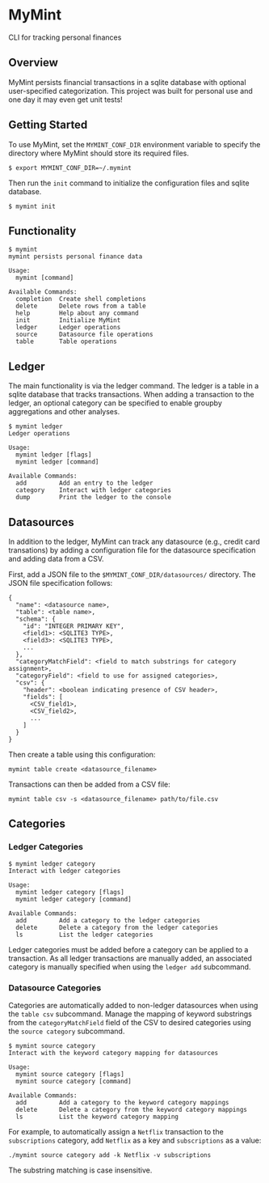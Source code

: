 # MyMint
CLI for tracking personal finances

## Overview
MyMint persists financial transactions in a sqlite database with optional user-specified categorization.  This project was built for personal use and one day it may even get unit tests!

## Getting Started
To use MyMint, set the `MYMINT_CONF_DIR` environment variable to specify the directory where MyMint should store its required files.
```
$ export MYMINT_CONF_DIR=~/.mymint
```

Then run the `init` command to initialize the configuration files and sqlite database.
```
$ mymint init
```

## Functionality
```
$ mymint
mymint persists personal finance data

Usage:
  mymint [command]

Available Commands:
  completion  Create shell completions
  delete      Delete rows from a table
  help        Help about any command
  init        Initialize MyMint
  ledger      Ledger operations
  source      Datasource file operations
  table       Table operations
```

## Ledger
The main functionality is via the ledger command.  The ledger is a table in a sqlite database that tracks transactions.  When adding a transaction to the ledger, an optional category can be specified to enable groupby aggregations and other analyses.
```
$ mymint ledger
Ledger operations

Usage:
  mymint ledger [flags]
  mymint ledger [command]

Available Commands:
  add         Add an entry to the ledger
  category    Interact with ledger categories
  dump        Print the ledger to the console
  ```

## Datasources
In addition to the ledger, MyMint can track any datasource (e.g., credit card transations) by adding a configuration file for the datasource specification and adding data from a CSV.

First, add a JSON file to the `$MYMINT_CONF_DIR/datasources/` directory.  The JSON file specification follows:
```
{
  "name": <datasource name>,
  "table": <table name>,
  "schema": {
    "id": "INTEGER PRIMARY KEY",
    <field1>: <SQLITE3 TYPE>,
    <field3>: <SQLITE3 TYPE>,
    ...
  },
  "categoryMatchField": <field to match substrings for category assignment>,
  "categoryField": <field to use for assigned categories>,
  "csv": {
    "header": <boolean indicating presence of CSV header>,
    "fields": [
      <CSV_field1>,
      <CSV_field2>,
      ...
    ]
  }
}
```
Then create a table using this configuration:
```
mymint table create <datasource_filename>
```
Transactions can then be added from a CSV file:
```
mymint table csv -s <datasource_filename> path/to/file.csv
```

## Categories
### Ledger Categories
```
$ mymint ledger category
Interact with ledger categories

Usage:
  mymint ledger category [flags]
  mymint ledger category [command]

Available Commands:
  add         Add a category to the ledger categories
  delete      Delete a category from the ledger categories
  ls          List the ledger categories
```
Ledger categories must be added before a category can be applied to a transaction.  As all ledger transactions are manually added, an associated category is manually specified when using the `ledger add` subcommand.

### Datasource Categories
Categories are automatically added to non-ledger datasources when using the `table csv` subcommand.  Manage the mapping of keyword substrings from the `categoryMatchField` field of the CSV to desired categories using the `source category` subcommand.
```
$ mymint source category
Interact with the keyword category mapping for datasources

Usage:
  mymint source category [flags]
  mymint source category [command]

Available Commands:
  add         Add a category to the keyword category mappings
  delete      Delete a category from the keyword category mappings
  ls          List the keyword category mapping
```
For example, to automatically assign a `Netflix` transaction to the `subscriptions` category, add `Netflix` as a key and `subscriptions` as a value:
```
./mymint source category add -k Netflix -v subscriptions
```
The substring matching is case insensitive.
